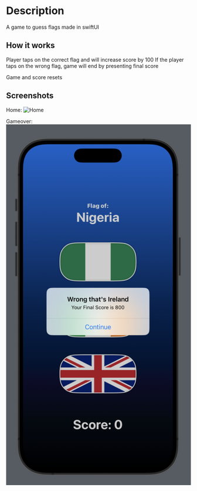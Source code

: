 #  Description

A game to guess flags made in swiftUI


## How it works
Player taps on the correct flag and will increase score by 100
If the player taps on the wrong flag, game will end by presenting final score

Game and score resets


## Screenshots
Home:
![Home](GuessingGame/Assets.xcassets/gg-ss.imageset/gg-ss.png)

Gameover:
![Final Screen](GuessingGame/Assets.xcassets/gg_gameover.imageset/gg_gameover.png)
